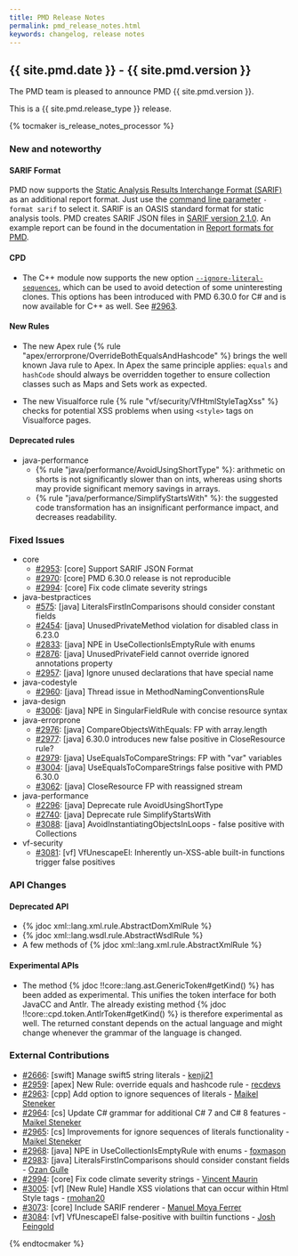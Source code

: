 ```yaml
---
title: PMD Release Notes
permalink: pmd_release_notes.html
keywords: changelog, release notes
---
```


<!-- NOTE: THESE RELEASE NOTES ARE THOSE FROM MASTER -->
<!-- They were copied to avoid merge conflicts when merging back master -->
<!-- the 7_0_0_release_notes.md is the page to be used when adding new 7.0.0 changes -->


## {{ site.pmd.date }} - {{ site.pmd.version }}

The PMD team is pleased to announce PMD {{ site.pmd.version }}.

This is a {{ site.pmd.release_type }} release.

{% tocmaker is_release_notes_processor %}

### New and noteworthy

#### SARIF Format

PMD now supports the [Static Analysis Results Interchange Format (SARIF)](https://www.oasis-open.org/committees/tc_home.php?wg_abbrev=sarif)
as an additional report format. Just use the [command line parameter](pmd_userdocs_cli_reference.html#format) `-format sarif` to select it.
SARIF is an OASIS standard format for static analysis tools.
PMD creates SARIF JSON files in [SARIF version 2.1.0](https://docs.oasis-open.org/sarif/sarif/v2.1.0/sarif-v2.1.0.html).
An example report can be found in the documentation in [Report formats for PMD](pmd_userdocs_report_formats.html#sarif).

#### CPD

*   The C++ module now supports the new option [`--ignore-literal-sequences`](https://pmd.github.io/latest/pmd_userdocs_cpd.html#-ignore-literal-sequences),
    which can be used to avoid detection of some uninteresting clones. This options has been
    introduced with PMD 6.30.0 for C# and is now available for C++ as well. See [#2963](https://github.com/pmd/pmd/pull/2963).

#### New Rules

*   The new Apex rule {% rule "apex/errorprone/OverrideBothEqualsAndHashcode" %} brings the well known Java rule
    to Apex. In Apex the same principle applies: `equals` and `hashCode` should always be overridden
    together to ensure collection classes such as Maps and Sets work as expected.

*   The new Visualforce rule {% rule "vf/security/VfHtmlStyleTagXss" %} checks for potential XSS problems
    when using `<style>` tags on Visualforce pages.

#### Deprecated rules

*   java-performance
    *   {% rule "java/performance/AvoidUsingShortType" %}: arithmetic on shorts is not significantly
        slower than on ints, whereas using shorts may provide significant memory savings in arrays.
    *   {% rule "java/performance/SimplifyStartsWith" %}: the suggested code transformation has an
        insignificant performance impact, and decreases readability.

### Fixed Issues

*   core
    *   [#2953](https://github.com/pmd/pmd/issues/2953): \[core] Support SARIF JSON Format
    *   [#2970](https://github.com/pmd/pmd/issues/2970): \[core] PMD 6.30.0 release is not reproducible
    *   [#2994](https://github.com/pmd/pmd/pull/2994): \[core] Fix code climate severity strings
*   java-bestpractices
    *   [#575](https://github.com/pmd/pmd/issues/575): \[java] LiteralsFirstInComparisons should consider constant fields
    *   [#2454](https://github.com/pmd/pmd/issues/2454): \[java] UnusedPrivateMethod violation for disabled class in 6.23.0
    *   [#2833](https://github.com/pmd/pmd/issues/2833): \[java] NPE in UseCollectionIsEmptyRule with enums
    *   [#2876](https://github.com/pmd/pmd/issues/2876): \[java] UnusedPrivateField cannot override ignored annotations property
    *   [#2957](https://github.com/pmd/pmd/issues/2957): \[java] Ignore unused declarations that have special name
*   java-codestyle
    *   [#2960](https://github.com/pmd/pmd/issues/2960): \[java] Thread issue in MethodNamingConventionsRule
*   java-design
    *   [#3006](https://github.com/pmd/pmd/issues/3006): \[java] NPE in SingularFieldRule with concise resource syntax
*   java-errorprone
    *   [#2976](https://github.com/pmd/pmd/issues/2976): \[java] CompareObjectsWithEquals: FP with array.length
    *   [#2977](https://github.com/pmd/pmd/issues/2977): \[java] 6.30.0 introduces new false positive in CloseResource rule?
    *   [#2979](https://github.com/pmd/pmd/issues/2979): \[java] UseEqualsToCompareStrings: FP with "var" variables
    *   [#3004](https://github.com/pmd/pmd/issues/3004): \[java] UseEqualsToCompareStrings false positive with PMD 6.30.0
    *   [#3062](https://github.com/pmd/pmd/issues/3062): \[java] CloseResource FP with reassigned stream
*   java-performance
    *   [#2296](https://github.com/pmd/pmd/issues/2296): \[java] Deprecate rule AvoidUsingShortType
    *   [#2740](https://github.com/pmd/pmd/issues/2740): \[java] Deprecate rule SimplifyStartsWith
    *   [#3088](https://github.com/pmd/pmd/issues/3088): \[java] AvoidInstantiatingObjectsInLoops - false positive with Collections
*   vf-security
    *   [#3081](https://github.com/pmd/pmd/issues/3081): \[vf] VfUnescapeEl: Inherently un-XSS-able built-in functions trigger false positives

### API Changes

#### Deprecated API

*   {% jdoc xml::lang.xml.rule.AbstractDomXmlRule %}
*   {% jdoc xml::lang.wsdl.rule.AbstractWsdlRule %}
*   A few methods of {% jdoc xml::lang.xml.rule.AbstractXmlRule %}

#### Experimental APIs

*   The method {% jdoc !!core::lang.ast.GenericToken#getKind() %} has been added as experimental. This
    unifies the token interface for both JavaCC and Antlr. The already existing method
    {% jdoc !!core::cpd.token.AntlrToken#getKind() %} is therefore experimental as well. The
    returned constant depends on the actual language and might change whenever the grammar
    of the language is changed.

### External Contributions

*   [#2666](https://github.com/pmd/pmd/pull/2666): \[swift] Manage swift5 string literals - [kenji21](https://github.com/kenji21)
*   [#2959](https://github.com/pmd/pmd/pull/2959): \[apex] New Rule: override equals and hashcode rule - [recdevs](https://github.com/recdevs)
*   [#2963](https://github.com/pmd/pmd/pull/2963): \[cpp] Add option to ignore sequences of literals - [Maikel Steneker](https://github.com/maikelsteneker)
*   [#2964](https://github.com/pmd/pmd/pull/2964): \[cs] Update C# grammar for additional C# 7 and C# 8 features - [Maikel Steneker](https://github.com/maikelsteneker)
*   [#2965](https://github.com/pmd/pmd/pull/2965): \[cs] Improvements for ignore sequences of literals functionality - [Maikel Steneker](https://github.com/maikelsteneker)
*   [#2968](https://github.com/pmd/pmd/pull/2968): \[java] NPE in UseCollectionIsEmptyRule with enums - [foxmason](https://github.com/foxmason)
*   [#2983](https://github.com/pmd/pmd/pull/2983): \[java] LiteralsFirstInComparisons should consider constant fields - [Ozan Gulle](https://github.com/ozangulle)
*   [#2994](https://github.com/pmd/pmd/pull/2994): \[core] Fix code climate severity strings - [Vincent Maurin](https://github.com/vmaurin)
*   [#3005](https://github.com/pmd/pmd/pull/3005): \[vf] \[New Rule] Handle XSS violations that can occur within Html Style tags - [rmohan20](https://github.com/rmohan20)
*   [#3073](https://github.com/pmd/pmd/pull/3073): \[core] Include SARIF renderer - [Manuel Moya Ferrer](https://github.com/mmoyaferrer)
*   [#3084](https://github.com/pmd/pmd/pull/3084): \[vf] VfUnescapeEl false-positive with builtin functions - [Josh Feingold](https://github.com/jfeingold35)

{% endtocmaker %}

